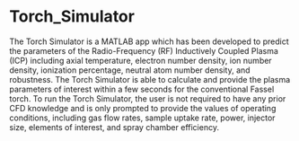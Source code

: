 # Torch_Simulator
The Torch Simulator is a MATLAB app which has been developed to predict the parameters of the Radio-Frequency (RF) Inductively Coupled Plasma (ICP) including axial temperature, electron number density, ion number density, ionization percentage, neutral atom number density, and robustness. The Torch Simulator is able to calculate and provide the plasma parameters of interest within a few seconds for the conventional Fassel torch. To run the Torch Simulator, the user is not required to have any prior CFD knowledge and is only prompted to provide the values of operating conditions, including gas flow rates, sample uptake rate, power, injector size, elements of interest, and spray chamber efficiency. 

